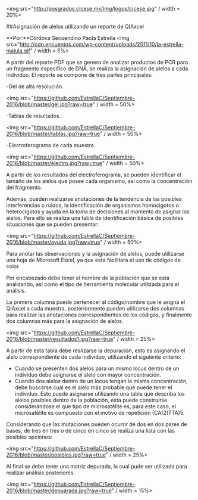<img src="http://posgrados.cicese.mx/img/logos/cicese.jpg" / width = 20%>

##Asignación de alelos utilizando un reporte de QIAxcel 

**Por:**Córdova Secuendino Paola Estrella 
<img src="http://cdn.encuentos.com/wp-content/uploads/2011/10/la-estrella-malula.gif" / width = 5%>

A partir del reporte PDF que se genera de analizar productos de PCR para un fragmento especifico de DNA, se realiza la asignación de alelos a cada individuo.
El reporte se compone de tres partes principales:

-Gel de alta resolución.

<img src="https://github.com/EstrellaC/Septiembre-2016/blob/master/gel.jpg?raw=true" / width = 50%>

-Tablas de resultados.

<img src="https://github.com/EstrellaC/Septiembre-2016/blob/master/tablas.jpg?raw=true" / width = 50%>

-Electroferograma de cada muestra.

<img src="https://github.com/EstrellaC/Septiembre-2016/blob/master/electro.jpg?raw=true" / width = 50%>

A partir de los resultados del electroferograma, se pueden identificar el tamaño de los alelos que posee cada organismo, así como la concentración del fragmento.

Además, pueden realizarse anotaciones de la tendencia de las posibles interferencias o ruidos, la identificación de organismos homocigotos o heterocigotos y ayuda en la toma de decisiones al momento de asignar los alelos. Para ello se realiza una tabla de identificación básica de posibles situaciones que se pueden presentar:

<img src="https://github.com/EstrellaC/Septiembre-2016/blob/master/ayuda.jpg?raw=true" / width = 50%>

Para anotar las observaciones y la asignación de alelos, puede utilizarse una hoja de Microsoft Excel, ya que esta facilitara el uso de códigos de color.

Por encabezado debe tener el nombre de la población que se está analizando, así como el tipo de herramienta molecular utilizada para el análisis.

La primera columna puede pertenecer al código/nombre que le asigna el QIAxcel a cada muestra, posteriormente pueden utilizarse dos columnas para realizar las anotaciones correspondientes de los códigos, y finalmente dos columnas más para la asignación de alelos.

<img src="https://github.com/EstrellaC/Septiembre-2016/blob/master/resultados1.jpg?raw=true" / width = 25%>

A partir de esta tabla debe realizarse la depuración, esto es asignando el alelo correspondiente de cada individuo, utilizando el siguiente criterio: 

- Cuando se presenten dos alelos para un mismo locus dentro de un individuo debe asignarse el alelo con mayor concentración. 
- Cuando dos alelos dentro de un locus tengan la misma concentración, debe buscarse cuál es el alelo más probable que puede tener el individuo. Esto puede asignarse utilizando una tabla que describa los alelos posibles dentro de la población, esta puede construirse considerándose el que tipo de microsatélite es, para este caso, el microsatélite es compuesto con el motivo de repetición (CA)2(TTA)5.

Considerando que las mutaciones pueden ocurrir de dos en dos pares de bases, de tres en tres o de cinco en cinco se realiza una lista con las posibles opciones:

<img src="https://github.com/EstrellaC/Septiembre-2016/blob/master/posibles.jpg?raw=true" / width = 25%>

Al final se debe tener una matriz depurada, la cual pude ser utilizada para realizar análisis posteriores.

<img src="https://github.com/EstrellaC/Septiembre-2016/blob/master/depuarada.jpg?raw=true" / width = 15%>
